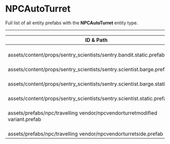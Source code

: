 # NPCAutoTurret
Full list of all <Badge type="warning" text="6"/> entity prefabs with the **NPCAutoTurret** entity type.

---
| ID & Path |
| --- |
| <a href="#1386184467"><Badge id="1386184467" type="tip" text="#"/></a> <Badge type="tip" text="1386184467"/> <Badge type="info" text="Poolable"/> <Badge type="info" text="RealmedRemove"/> <Badge type="info" text="Model"/> <Badge type="info" text="SoundSource"/> <Badge type="info" text="EntityFlag_Toggle"/> <Badge type="info" text="EntityFlag_Toggle"/> <Badge type="info" text="AmbienceEmitter"/> <Badge type="info" text="PrefabInformation"/> <br> assets/content/props/sentry_scientists/sentry.bandit.static.prefab |
| <a href="#1666912025"><Badge id="1666912025" type="tip" text="#"/></a> <Badge type="tip" text="1666912025"/> <Badge type="info" text="Poolable"/> <Badge type="info" text="RealmedRemove"/> <Badge type="info" text="Model"/> <Badge type="info" text="SoundSource"/> <Badge type="info" text="EntityFlag_Toggle"/> <Badge type="info" text="EntityFlag_Toggle"/> <Badge type="info" text="AmbienceEmitter"/> <br> assets/content/props/sentry_scientists/sentry.scientist.barge.prefab |
| <a href="#1202757502"><Badge id="1202757502" type="tip" text="#"/></a> <Badge type="tip" text="1202757502"/> <Badge type="info" text="Poolable"/> <Badge type="info" text="RealmedRemove"/> <Badge type="info" text="Model"/> <Badge type="info" text="SoundSource"/> <Badge type="info" text="EntityFlag_Toggle"/> <Badge type="info" text="EntityFlag_Toggle"/> <Badge type="info" text="AmbienceEmitter"/> <br> assets/content/props/sentry_scientists/sentry.scientist.barge.static.prefab |
| <a href="#324270742"><Badge id="324270742" type="tip" text="#"/></a> <Badge type="tip" text="324270742"/> <Badge type="info" text="Poolable"/> <Badge type="info" text="RealmedRemove"/> <Badge type="info" text="Model"/> <Badge type="info" text="SoundSource"/> <Badge type="info" text="EntityFlag_Toggle"/> <Badge type="info" text="EntityFlag_Toggle"/> <Badge type="info" text="AmbienceEmitter"/> <Badge type="info" text="PrefabInformation"/> <br> assets/content/props/sentry_scientists/sentry.scientist.static.prefab |
| <a href="#2857401739"><Badge id="2857401739" type="tip" text="#"/></a> <Badge type="tip" text="2857401739"/> <Badge type="info" text="AmbienceEmitter"/> <Badge type="info" text="EntityFlag_Toggle"/> <Badge type="info" text="EntityFlag_Toggle"/> <Badge type="info" text="SoundSource"/> <Badge type="info" text="PrefabInformation"/> <Badge type="info" text="RealmedRemove"/> <Badge type="info" text="Model"/> <br> assets/prefabs/npc/travelling vendor/npcvendorturretmodified variant.prefab |
| <a href="#4291749291"><Badge id="4291749291" type="tip" text="#"/></a> <Badge type="tip" text="4291749291"/> <Badge type="info" text="AmbienceEmitter"/> <Badge type="info" text="SoundSource"/> <Badge type="info" text="PrefabInformation"/> <Badge type="info" text="Model"/> <br> assets/prefabs/npc/travelling vendor/npcvendorturretside.prefab |
